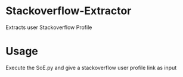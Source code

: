 # Stackoverflow-Extractor

Extracts user Stackoverflow Profile 

# Usage

Execute the SoE.py and give a stackoverflow user profile link as input 
